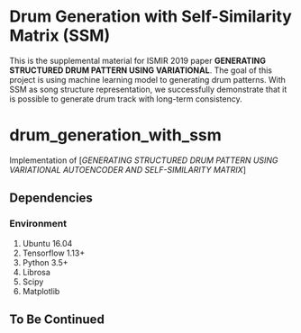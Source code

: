 Drum Generation with Self-Similarity Matrix (SSM)
==================

This is the supplemental material for ISMIR 2019 paper **GENERATING STRUCTURED DRUM PATTERN USING VARIATIONAL**. The goal of this project is using machine learning model to generating drum patterns.
With SSM as song structure representation, we successfully demonstrate that it is possible to generate drum track with long-term consistency.

# drum_generation_with_ssm
Implementation of [*GENERATING STRUCTURED DRUM PATTERN USING VARIATIONAL AUTOENCODER AND SELF-SIMILARITY MATRIX*]


## Dependencies
### Environment
1. Ubuntu 16.04
2. Tensorflow 1.13+
3. Python 3.5+  
4. Librosa
5. Scipy
6. Matplotlib  

## To Be Continued